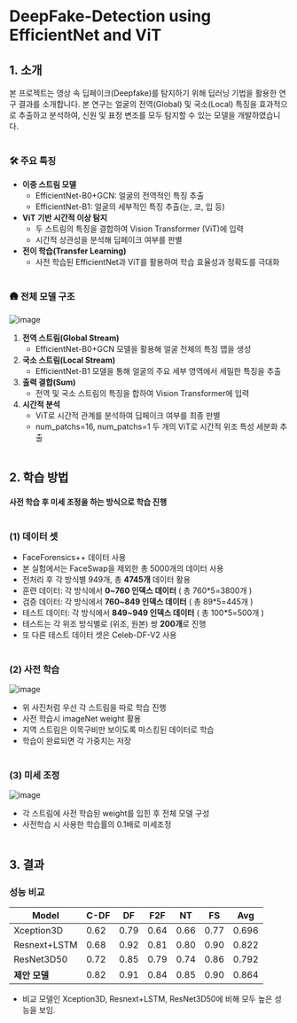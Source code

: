 # DeepFake-Detection using EfficientNet and ViT

## 1. 소개
본 프로젝트는 영상 속 딥페이크(Deepfake)를 탐지하기 위해 딥러닝 기법을 활용한 연구 결과를 소개합니다. 본 연구는 얼굴의 전역(Global) 및 국소(Local) 특징을 효과적으로 추출하고 분석하여, 신원 및 표정 변조를 모두 탐지할 수 있는 모델을 개발하였습니다. <br><br>



### 🛠️ 주요 특징
- **이중 스트림 모델**  
  - EfficientNet-B0+GCN: 얼굴의 전역적인 특징 추출
  - EfficientNet-B1: 얼굴의 세부적인 특징 추출(눈, 코, 입 등)
- **ViT 기반 시간적 이상 탐지**  
  - 두 스트림의 특징을 결합하여 Vision Transformer (ViT)에 입력
  - 시간적 상관성을 분석해 딥페이크 여부를 판별
- **전이 학습(Transfer Learning)**  
  - 사전 학습된 EfficientNet과 ViT를 활용하여 학습 효율성과 정확도를 극대화<br><br>
 


### 🛖 전체 모델 구조

![image](https://github.com/user-attachments/assets/3630e69b-2711-4929-b748-f94dff03e531)


1. **전역 스트림(Global Stream)**  
   - EfficientNet-B0+GCN 모델을 활용해 얼굴 전체의 특징 맵을 생성
2. **국소 스트림(Local Stream)**  
   - EfficientNet-B1 모델을 통해 얼굴의 주요 세부 영역에서 세밀한 특징을 추출
3. **출력 결합(Sum)**  
   - 전역 및 국소 스트림의 특징을 합하여 Vision Transformer에 입력
4. **시간적 분석**  
   - ViT로 시간적 관계를 분석하여 딥페이크 여부를 최종 판별
   - num_patchs=16, num_patchs=1 두 개의 ViT로 시간적 위조 특성 세분화 추출<br><br>
  



## 2. 학습 방법

#### 사전 학습 후 미세 조정을 하는 방식으로 학습 진행<br><br>

### (1) 데이터 셋
- FaceForensics++ 데이터 사용 
- 본 실험에서는 FaceSwap을 제외한 총 5000개의 데이터 사용
- 전처리 후 각 방식별 949개, 총 **4745개** 데이터 활용
- 훈련 데이터: 각 방식에서 **0~760 인덱스 데이터** ( 총 760*5=3800개 )
- 검증 데이터: 각 방식에서 **760~849 인덱스 데이터** ( 총 89*5=445개 )
- 테스트 데이터: 각 방식에서 **849~949 인덱스 데이터** ( 총 100*5=500개 )
- 테스트는 각 위조 방식별로 (위조, 원본) 쌍 **200개**로 진행
- 또 다른 테스트 데이터 셋은 Celeb-DF-V2 사용<br><br>


### (2) 사전 학습
![image](https://github.com/user-attachments/assets/938480c3-569b-4a7e-a02c-9c21bcdce651)
- 위 사진처럼 우선 각 스트림을 따로 학습 진행
- 사전 학습시 imageNet weight 활용
- 지역 스트림은 이목구비만 보이도록 마스킹된 데이터로 학습
- 학습이 완료되면 각 가중치는 저장<br><br>

### (3) 미세 조정
![image](https://github.com/user-attachments/assets/70a10d3d-6ae5-4a3d-b26d-3064aab8f3ce)
- 각 스트림에 사전 학습된 weight를 입힌 후 전체 모델 구성
- 사전학습 시 사용한 학습률의 0.1배로 미세조정<br><br>




  



## 3. 결과

### 성능 비교

| Model              | C-DF | DF   | F2F  | NT   | FS   | Avg   |
|--------------------|-------|------|------|------|------|-------|
| Xception3D         | 0.62  | 0.79 | 0.64 | 0.66 | 0.77 | 0.696 |
| Resnext+LSTM       | 0.68  | 0.92 | 0.81 | 0.80 | 0.90 | 0.822 |
| ResNet3D50         | 0.72  | 0.85 | 0.79 | 0.74 | 0.86 | 0.792 |
| **제안 모델** | 0.82  | 0.91 | 0.84 | 0.85 | 0.90 | 0.864 |

- 비교 모델인 Xception3D, Resnext+LSTM, ResNet3D50에 비해 모두 높은 성능을 보임.
  
